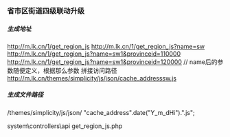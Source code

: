 ### 省市区街道四级联动升级

##### 生成地址
http://m.lk.cn/1/get_region_js
http://m.lk.cn/1/get_region_js?name=sw
http://m.lk.cn/1/get_region_js?name=sw1&provinceid=110000
http://m.lk.cn/1/get_region_js?name=sw1&provinceid=120000
// name后的参数随便定义，根据那么参数 拼接访问路径
http://m.lk.cn/themes/simplicity/js/json/cache_addresssw.js

##### 生成文件路径
/themes/simplicity/js/json/
"cache_address".date("Y_m_dHi").".js";

system\controllers\api
get_region_js.php








